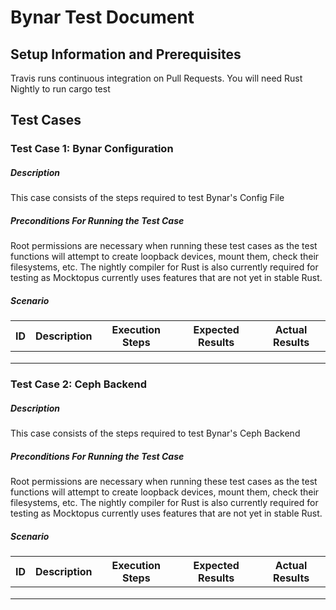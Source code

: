 # Bynar Test Document
## Setup Information and Prerequisites
Travis runs continuous integration on Pull Requests.  You will need Rust Nightly to run cargo test
## Test Cases
### Test Case 1: Bynar Configuration
##### Description
This case consists of the steps required to test Bynar's Config File  
##### Preconditions For Running the Test Case 
Root permissions are necessary when running these test cases as the test functions will attempt to create loopback devices, mount them, check their filesystems, etc.  The nightly compiler for Rust is also currently required for testing as Mocktopus currently uses features that are not yet in stable Rust.   
##### Scenario 

| ID  | Description | Execution Steps | Expected Results | Actual Results |
| --- | ----------- | --------------- | ---------------- | -------------- |
|     |             |                 |                  |                |
|     |             |                 |                  |                |
|     |             |                 |                  |                |

### Test Case 2: Ceph Backend
##### Description
This case consists of the steps required to test Bynar's Ceph Backend
##### Preconditions For Running the Test Case 
Root permissions are necessary when running these test cases as the test functions will attempt to create loopback devices, mount them, check their filesystems, etc.  The nightly compiler for Rust is also currently required for testing as Mocktopus currently uses features that are not yet in stable Rust.   
##### Scenario 

| ID  | Description | Execution Steps | Expected Results | Actual Results |
| --- | ----------- | --------------- | ---------------- | -------------- |
|     |             |                 |                  |                |
|     |             |                 |                  |                |
|     |             |                 |                  |                |

